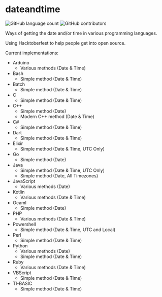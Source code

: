 # dateandtime

![GitHub language count](https://img.shields.io/github/languages/count/awesome-examples/dateandtime.svg)
![GitHub contributors](https://img.shields.io/github/contributors/awesome-examples/dateandtime.svg)

Ways of getting the date and/or time in various programming languages.

Using Hacktoberfest to help people get into open source.

Current implementations:

- Arduino
  - Various methods (Date & Time)
- Bash
  - Simple method (Date & Time)
- Batch
  - Simple method (Date & Time)
- C
  - Simple method (Date & Time)
- C++
  - Simple method (Date)
  - Modern C++ method (Date & Time)
- C#
  - Simple method (Date & Time)
- Dart
  - Simple method (Date & Time)
- Elixir
  - Simple method (Date & Time, UTC Only)
- Go
  - Simple method (Date)
- Java
  - Simple method (Date & Time, UTC Only)
  - Simple method (Date, All Timezones)
- JavaScript
  - Various methods (Date)
- Kotlin
  - Various methods (Date & Time)
- Ocaml
  - Simple method (Date)
- PHP
  - Various methods (Date & Time)
- Powershell
  - Simple method (Date & Time, UTC and Local)
- Perl
  - Simple method (Date & Time)
- Python
  - Various methods (Date)
  - Simple method (Date & Time)
- Ruby
  - Various methods (Date & Time)
- VBScript
  - Simple method (Date & Time)
- TI-BASIC
  - Simple method (Date & Time)
